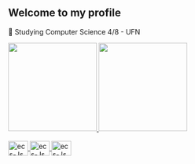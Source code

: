 ## Welcome to my profile

🔭 Studying Computer Science 4/8 - UFN

<div align="center" style="display:flex">
  <a href="https://github.com/MiguelToller">
  <img height="180em" src="![MiguelToller's Stats](https://github-readme-stats.vercel.app/api?username=MiguelToller&theme=gotham&show_icons=true&hide_border=true&count_private=true)"/>
  <img height="180em" src="![MiguelToller's Top Languages](https://github-readme-stats.vercel.app/api/top-langs/username=MiguelToller&theme=gotham&show_icons=true&hide_border=true&layout=compact)"/>
</div>
<div style="display: inline_block"><br>
  <img align="center" alt="ecs-Js" height="30" width="40" src="https://cdn.jsdelivr.net/gh/devicons/devicon@latest/icons/java/java-original.svg" />
  <img align="center" alt="ecs-Js" height="30" width="40" src="https://cdn.jsdelivr.net/gh/devicons/devicon@latest/icons/csharp/csharp-original.svg" />
  <img align="center" alt="ecs-Js" height="30" width="40" src="https://cdn.jsdelivr.net/gh/devicons/devicon@latest/icons/python/python-original.svg" />
<div>

